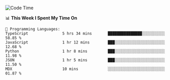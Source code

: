 <!--START_SECTION:waka-->
![Code Time](http://img.shields.io/badge/Code%20Time-1%2C053%20hrs%2014%20mins-blue)

📊 **This Week I Spent My Time On** 

```text
💬 Programming Languages: 
TypeScript               5 hrs 34 mins       ███████████████░░░░░░░░░░   58.85 % 
JavaScript               1 hr 12 mins        ███░░░░░░░░░░░░░░░░░░░░░░   12.68 % 
Python                   1 hr 8 mins         ███░░░░░░░░░░░░░░░░░░░░░░   11.98 % 
JSON                     1 hr 5 mins         ███░░░░░░░░░░░░░░░░░░░░░░   11.50 % 
MDX                      10 mins             ░░░░░░░░░░░░░░░░░░░░░░░░░   01.87 % 
```


<!--END_SECTION:waka-->